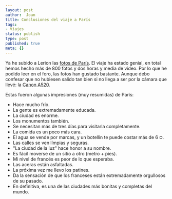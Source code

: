 ```yaml
---
layout: post
author:  Joan
title: Conclusiones del viaje a París
tags:
- Viajes
status: publish
type: post
published: true
meta: {}
---
```

Ya he subido a Lerion las <a href="https://www.flickr.com/photos/lerion/albums/72157624773877660">fotos de París</a>. El viaje ha estado genial, en total hemos hecho más de 800 fotos y dos horas y media de video. Por lo que he podido leer en el foro, las fotos han gustado bastante. Aunque debo confesar que no hubiesen salido tan bien si no llega a ser por la cámara que llevé: la <a href="http://www.dcresource.com/reviews/canon/powershot_a510_a520-review/">Canon A520</a>.

Estas fueron algunas impresiones (muy resumidas) de París:

 - Hace mucho frío.
 - La gente es extremadamente educada.
 - La ciudad es enorme.
 - Los monumentos también.
 - Se necesitan más de tres días para visitarla completamente.
 - La comida es un poco más cara.
 - El agua se vende por marcas, y un botellín te puede costar más de 6 ¤.
 - Las calles se ven límpias y seguras.
 - "La ciudad de la luz" hace honor a su nombre.
 - Es fácil moverse de un sitio a otro (metro + pies).
 - Mi nivel de francés es peor de lo que esperaba.
 - Las aceras están asfaltadas.
 - La próxima vez me llevo los patines.
 - Da la sensación de que los franceses están extremadamente orgullosos de su pasado.
 - En definitiva, es una de las ciudades más bonitas y completas del mundo.
